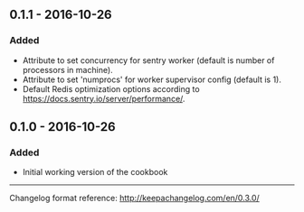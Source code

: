 ## 0.1.1 - 2016-10-26
### Added
- Attribute to set concurrency for sentry worker (default is number of processors in machine).
- Attribute to set 'numprocs' for worker supervisor config (default is 1).
- Default Redis optimization options according to https://docs.sentry.io/server/performance/.

## 0.1.0 - 2016-10-26
### Added
- Initial working version of the cookbook

---
Changelog format reference: http://keepachangelog.com/en/0.3.0/
